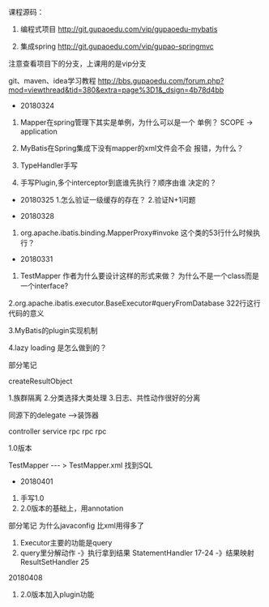 课程源码：
1. 编程式项目 http://git.gupaoedu.com/vip/gupaoedu-mybatis
 
2. 集成spring
http://git.gupaoedu.com/vip/gupao-springmvc
 
注意查看项目下的分支，上课用的是vip分支
 
git、maven、idea学习教程 http://bbs.gupaoedu.com/forum.php?mod=viewthread&tid=380&extra=page%3D1&_dsign=4b78d4bb

* 20180324
1. Mapper在spring管理下其实是单例，为什么可以是一个
单例？ SCOPE -> application
 
2. MyBatis在Spring集成下没有mapper的xml文件会不会
报错，为什么？
 
3. TypeHandler手写
 
4. 手写Plugin,多个interceptor到底谁先执行？顺序由谁
决定的？

* 20180325
1.怎么验证一级缓存的存在？
2.验证N+1问题

* 20180328
1. org.apache.ibatis.binding.MapperProxy#invoke 这个类的53行什么时候执行？

* 20180331
1. TestMapper 作者为什么要设计这样的形式来做？
为什么不是一个class而是一个interface?
 
2.org.apache.ibatis.executor.BaseExecutor#queryFromDatabase 322行这行代码的意义
 
3.MyBatis的plugin实现机制
 
4.lazy loading 是怎么做到的？
 
部分笔记
 
createResultObject
 
1.族群隔离 
2.分类选择大类处理
3.日志、共性动作很好的分离
 
 
同源下的delegate -->装饰器
 
controller
service 
    rpc
    rpc
    rpc
     
     
1.0版本
 
TestMapper --- > TestMapper.xml
找到SQL



* 20180401
1. 手写1.0
2. 2.0版本的基础上，用annotation
 
 
部分笔记
为什么javaconfig 比xml用得多了
 
1. Executor主要的功能是query
2. query里分解动作
    -》执行拿到结果  StatementHandler  17-24
    -》结果映射      ResultSetHandler  25

20180408
1.  2.0版本加入plugin功能